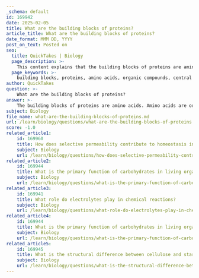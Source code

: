 ```yaml
---
_schema: default
id: 169942
date: 2025-02-05
title: What are the building blocks of proteins?
article_title: What are the building blocks of proteins?
date_format: MMM DD, YYYY
post_on_text: Posted on
seo:
  title: QuickTakes | Biology
  page_description: >-
    This content explains that the building blocks of proteins are amino acids, detailing their structure and significance in protein formation and function.
  page_keywords: >-
    building blocks, proteins, amino acids, organic compounds, central carbon atom, amino group, carboxyl group, variable R group, primary structure, secondary structure, tertiary structure, quaternary structure, peptide bonds, biological processes, enzymatic functions, transport, structural support
author: QuickTakes
question: >-
    What are the building blocks of proteins?
answer: >-
    The building blocks of proteins are amino acids. Amino acids are organic compounds characterized by a central carbon atom bonded to an amino group (-NH₂), a carboxyl group (-COOH), a hydrogen atom, and a variable R group (side chain) that determines the specific properties of each amino acid. \n\nThere are 20 different amino acids that can combine in various sequences to form proteins. The unique sequence of amino acids in a protein, known as its primary structure, is crucial because it dictates the protein's overall structure and function. The interactions between the amino acids, including hydrogen bonds, ionic bonds, and hydrophobic interactions, lead to the formation of secondary, tertiary, and quaternary structures, which are essential for the protein's biological activity.\n\nIn summary, amino acids are the fundamental units that link together through peptide bonds to create proteins, which play vital roles in various biological processes, including enzymatic functions, transport, and structural support in tissues.
subject: Biology
file_name: what-are-the-building-blocks-of-proteins.md
url: /learn/biology/questions/what-are-the-building-blocks-of-proteins
score: -1.0
related_article1:
    id: 169960
    title: How does selective permeability contribute to homeostasis in cells?
    subject: Biology
    url: /learn/biology/questions/how-does-selective-permeability-contribute-to-homeostasis-in-cells
related_article2:
    id: 169944
    title: What is the primary function of carbohydrates in living organisms?
    subject: Biology
    url: /learn/biology/questions/what-is-the-primary-function-of-carbohydrates-in-living-organisms
related_article3:
    id: 169941
    title: What role do electrolytes play in chemical reactions?
    subject: Biology
    url: /learn/biology/questions/what-role-do-electrolytes-play-in-chemical-reactions
related_article4:
    id: 169944
    title: What is the primary function of carbohydrates in living organisms?
    subject: Biology
    url: /learn/biology/questions/what-is-the-primary-function-of-carbohydrates-in-living-organisms
related_article5:
    id: 169945
    title: What is the structural difference between cellulose and starch?
    subject: Biology
    url: /learn/biology/questions/what-is-the-structural-difference-between-cellulose-and-starch
---
```


&nbsp;